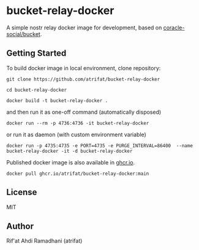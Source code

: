 # bucket-relay-docker
A simple nostr relay docker image for development, based on [coracle-social/bucket](https://github.com/coracle-social/bucket).

## Getting Started
To build docker image in local environment, clone repository:
```
git clone https://github.com/atrifat/bucket-relay-docker

cd bucket-relay-docker

docker build -t bucket-relay-docker .
```

and then run it as one-off command (automatically disposed)
```
docker run --rm -p 4736:4736 -it bucket-relay-docker
```

or run it as daemon (with custom environment variable)
```
docker run -p 4735:4735 -e PORT=4735 -e PURGE_INTERVAL=86400  --name bucket-relay-docker -it -d bucket-relay-docker
```

Published docker image is also available in [ghcr.io](https://github.com/users/atrifat/packages/container/package/bucket-relay-docker). 
```
docker pull ghcr.io/atrifat/bucket-relay-docker:main
```

## License
MIT

## Author
Rif'at Ahdi Ramadhani (atrifat)


